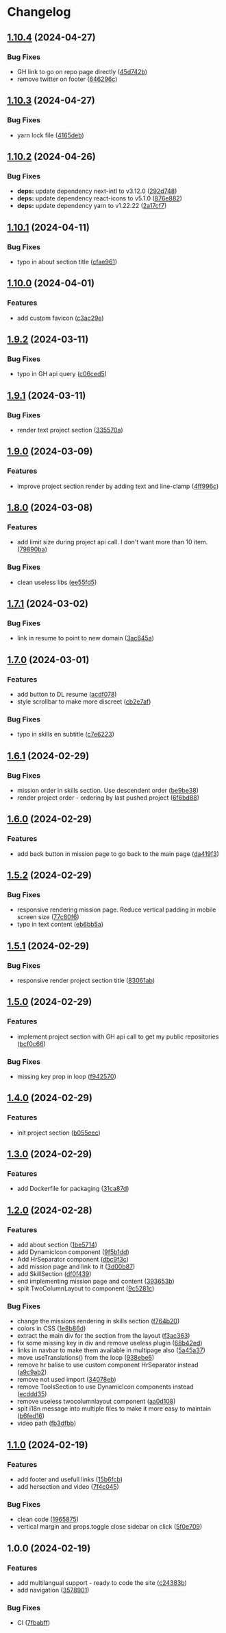 # Changelog

## [1.10.4](https://github.com/oliv3340/portfolio/compare/v1.10.3...v1.10.4) (2024-04-27)


### Bug Fixes

* GH link to go on repo page directly ([45d742b](https://github.com/oliv3340/portfolio/commit/45d742b8770e15df7fa6aa0ec962ac0a178589fc))
* remove twitter on footer ([646296c](https://github.com/oliv3340/portfolio/commit/646296c01803a3275e2166995366cd6a35fcef82))

## [1.10.3](https://github.com/oliv3340/portfolio/compare/v1.10.2...v1.10.3) (2024-04-27)


### Bug Fixes

* yarn lock file ([4165deb](https://github.com/oliv3340/portfolio/commit/4165deb3c3099fe02bd9f43f72788ad2c2712e61))

## [1.10.2](https://github.com/oliv3340/portfolio/compare/v1.10.1...v1.10.2) (2024-04-26)


### Bug Fixes

* **deps:** update dependency next-intl to v3.12.0 ([292d748](https://github.com/oliv3340/portfolio/commit/292d74802932d51243a52df787214ffbee5d2657))
* **deps:** update dependency react-icons to v5.1.0 ([876e882](https://github.com/oliv3340/portfolio/commit/876e8827b790c6edf9be27bf3468206c25bc8b45))
* **deps:** update dependency yarn to v1.22.22 ([2a17cf7](https://github.com/oliv3340/portfolio/commit/2a17cf7b38858f255ee01bbc2d453431e9ec2167))

## [1.10.1](https://github.com/oliv3340/portfolio/compare/v1.10.0...v1.10.1) (2024-04-11)


### Bug Fixes

* typo in about section title ([cfae961](https://github.com/oliv3340/portfolio/commit/cfae96120b04dbe12c83bd73a98d0cd9c1f8dce8))

## [1.10.0](https://github.com/oliv3340/portfolio/compare/v1.9.2...v1.10.0) (2024-04-01)


### Features

* add custom favicon ([c3ac29e](https://github.com/oliv3340/portfolio/commit/c3ac29e75e4556bfbd7b4db41e4a68fccd60263c))

## [1.9.2](https://github.com/oliv3340/portfolio/compare/v1.9.1...v1.9.2) (2024-03-11)


### Bug Fixes

* typo in GH api query ([c06ced5](https://github.com/oliv3340/portfolio/commit/c06ced5532cce2761ed0b4f6fc5a2656b4fcd784))

## [1.9.1](https://github.com/oliv3340/portfolio/compare/v1.9.0...v1.9.1) (2024-03-11)


### Bug Fixes

* render text project section ([335570a](https://github.com/oliv3340/portfolio/commit/335570ae14a8e2dd2cc2a11b06f2d46adf9dae7f))

## [1.9.0](https://github.com/oliv3340/portfolio/compare/v1.8.0...v1.9.0) (2024-03-09)


### Features

* improve project section render by adding text and line-clamp ([4ff996c](https://github.com/oliv3340/portfolio/commit/4ff996c73482f10a2d9001ac892e5d75901e9a24))

## [1.8.0](https://github.com/oliv3340/portfolio/compare/v1.7.1...v1.8.0) (2024-03-08)


### Features

* add limit size during project api call. I don't want more than 10 item. ([79890ba](https://github.com/oliv3340/portfolio/commit/79890bac640f044c4ece89003dd6205ee5798a45))


### Bug Fixes

* clean useless libs ([ee55fd5](https://github.com/oliv3340/portfolio/commit/ee55fd5af7eb1985059d93f6ad85abd82711d38e))

## [1.7.1](https://github.com/oliv3340/portfolio/compare/v1.7.0...v1.7.1) (2024-03-02)


### Bug Fixes

* link in resume to point to new domain ([3ac645a](https://github.com/oliv3340/portfolio/commit/3ac645ae043e32afeeaafca3ace08804bbd7ffac))

## [1.7.0](https://github.com/oliv3340/portfolio/compare/v1.6.1...v1.7.0) (2024-03-01)


### Features

* add button to DL resume ([acdf078](https://github.com/oliv3340/portfolio/commit/acdf078154de4fae8945db8486c26ababdce0651))
* style scrollbar to make more discreet ([cb2e7af](https://github.com/oliv3340/portfolio/commit/cb2e7afd653ccef29cfd9d8546d277a9ea07c06a))


### Bug Fixes

* typo in skills en subtitle ([c7e6223](https://github.com/oliv3340/portfolio/commit/c7e6223daa9b7b539f836c0cfe0c8edcea46a7f4))

## [1.6.1](https://github.com/oliv3340/portfolio/compare/v1.6.0...v1.6.1) (2024-02-29)


### Bug Fixes

* mission order in skills section. Use descendent order ([be9be38](https://github.com/oliv3340/portfolio/commit/be9be386ce66e71366f48f279c0445e922719bd4))
* render project order - ordering by last pushed project ([6f6bd88](https://github.com/oliv3340/portfolio/commit/6f6bd88f6f13f49e27ebfc6162ad203eb458f9f2))

## [1.6.0](https://github.com/oliv3340/portfolio/compare/v1.5.2...v1.6.0) (2024-02-29)


### Features

* add back button in mission page to go back to the main page ([da419f3](https://github.com/oliv3340/portfolio/commit/da419f347edf165911956cccccc141659c891cf8))

## [1.5.2](https://github.com/oliv3340/portfolio/compare/v1.5.1...v1.5.2) (2024-02-29)


### Bug Fixes

* responsive rendering mission page. Reduce vertical padding in mobile screen size ([77c80f6](https://github.com/oliv3340/portfolio/commit/77c80f6725ef56eea04312b49495e4ac52ba38a8))
* typo in text content ([eb6bb5a](https://github.com/oliv3340/portfolio/commit/eb6bb5a2831fa596733b30d8bb88aa48955157e5))

## [1.5.1](https://github.com/oliv3340/portfolio/compare/v1.5.0...v1.5.1) (2024-02-29)


### Bug Fixes

* responsive render project section title ([83061ab](https://github.com/oliv3340/portfolio/commit/83061abf0005789e4804e299c226db0b50ba92bf))

## [1.5.0](https://github.com/oliv3340/portfolio/compare/v1.4.0...v1.5.0) (2024-02-29)


### Features

* implement project section with GH api call to get my public repositories ([bcf0c66](https://github.com/oliv3340/portfolio/commit/bcf0c661c624c4a599fb642e4e2fb3186b4e6633))


### Bug Fixes

* missing key prop in loop ([f942570](https://github.com/oliv3340/portfolio/commit/f9425705f32fe6ce62cc2899d33001aba19bec18))

## [1.4.0](https://github.com/oliv3340/portfolio/compare/v1.3.0...v1.4.0) (2024-02-29)


### Features

* init project section ([b055eec](https://github.com/oliv3340/portfolio/commit/b055eec5910f0b0967033543ff4991027a91fe63))

## [1.3.0](https://github.com/oliv3340/portfolio/compare/v1.2.0...v1.3.0) (2024-02-29)


### Features

* add Dockerfile for packaging ([31ca87d](https://github.com/oliv3340/portfolio/commit/31ca87d555ee8d51cda404518faee55415162d86))

## [1.2.0](https://github.com/oliv3340/portfolio/compare/v1.1.0...v1.2.0) (2024-02-28)


### Features

* add about section ([1be5714](https://github.com/oliv3340/portfolio/commit/1be57146878c474faffae4a8dad73a1886f9c0e9))
* add DynamicIcon component ([9f5b1dd](https://github.com/oliv3340/portfolio/commit/9f5b1dddc33beaff3b4ef2f17da920edf6b0ba51))
* Add HrSeparator component ([dbc9f3c](https://github.com/oliv3340/portfolio/commit/dbc9f3c76ddebc3cd8a5ea11cdd148636cf48cf2))
* add mission page and link to it ([3d00b87](https://github.com/oliv3340/portfolio/commit/3d00b87510a4a6edcc5a5030338377c1655bdb88))
* add SkillSection ([df0f439](https://github.com/oliv3340/portfolio/commit/df0f439473198518b25c699e22ec2932a82efe4a))
* end implementing mission page and content ([393653b](https://github.com/oliv3340/portfolio/commit/393653bdb46f785f74ef238eeea27880e87a2ea0))
* split TwoColumnLayout to component ([9c5281c](https://github.com/oliv3340/portfolio/commit/9c5281c5762c7c1faff6315b8f1ce5b888d2c135))


### Bug Fixes

* change the missions rendering in skills section ([f764b20](https://github.com/oliv3340/portfolio/commit/f764b20a2451d9e2471bce7b78ed23bf608ee2ba))
* colors in CSS ([1e8b86d](https://github.com/oliv3340/portfolio/commit/1e8b86dc129b48b2a39ea46933947bab5f809543))
* extract the main div for the section from the layout ([f3ac363](https://github.com/oliv3340/portfolio/commit/f3ac3635dac006b9c704f56c9b5d47fb6628cec4))
* fix some missing key in div and remove useless plugin ([68b42ed](https://github.com/oliv3340/portfolio/commit/68b42ed03727cf32395713471e3ad8ff4bd72a81))
* links in navbar to make them available in multipage also ([5a45a37](https://github.com/oliv3340/portfolio/commit/5a45a370bd86f2e23087e30793117f2993395bc1))
* move useTranslations() from the loop ([938ebe6](https://github.com/oliv3340/portfolio/commit/938ebe6d69f0dcc3853670487775efecc368af74))
* remove hr balise to use custom component HrSeparator instead ([a9c9ab2](https://github.com/oliv3340/portfolio/commit/a9c9ab231d2904b86aaad1454931bb55b3646e52))
* remove not used import ([34078eb](https://github.com/oliv3340/portfolio/commit/34078eb7c2e997712744a4cad04f5775e9e0ac6a))
* remove ToolsSection to use DynamicIcon components instead ([ecddd35](https://github.com/oliv3340/portfolio/commit/ecddd35c609a675dc76d0bbf2c072fb98d07ccb7))
* remove useless twocolumnlayout component ([aa0d108](https://github.com/oliv3340/portfolio/commit/aa0d108dd6241cc9ccda954155e84785e3f4621e))
* splt i18n message into multiple files to make it more easy to maintain ([b6fed16](https://github.com/oliv3340/portfolio/commit/b6fed164f70371c04baed0b09b8d13cb462a7179))
* video path ([fb3dfbb](https://github.com/oliv3340/portfolio/commit/fb3dfbb1056ed9338630e15b7290b47f57d76c88))

## [1.1.0](https://github.com/oliv3340/portfolio/compare/v1.0.0...v1.1.0) (2024-02-19)


### Features

* add footer and usefull links ([15b6fcb](https://github.com/oliv3340/portfolio/commit/15b6fcb55c3a5148561fef4885ad27526db9a244))
* add hersection and video ([7f4c045](https://github.com/oliv3340/portfolio/commit/7f4c04581b48ebec52124c796836f986757d922a))


### Bug Fixes

* clean code ([1965875](https://github.com/oliv3340/portfolio/commit/1965875bb9e8aff9eb15983e3d4d725889b23b0a))
* vertical margin and props.toggle close sidebar on click ([5f0e709](https://github.com/oliv3340/portfolio/commit/5f0e70991a67498367299d9f404d1e733641f6d4))

## 1.0.0 (2024-02-19)


### Features

* add multilangual support - ready to code the site ([c24383b](https://github.com/oliv3340/portfolio/commit/c24383b543023fa484fa6d7ca178f0cc42261b63))
* add navigation ([3578901](https://github.com/oliv3340/portfolio/commit/35789015cea242a1fcb61ed177c174e044318b8e))


### Bug Fixes

* CI ([7fbabff](https://github.com/oliv3340/portfolio/commit/7fbabff3d524743b2af82e9d64c04c324230e3db))
